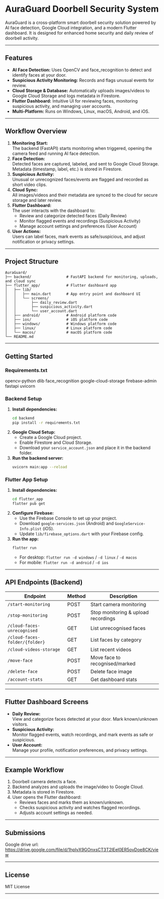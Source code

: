 # AuraGuard Doorbell Security System

AuraGuard is a cross-platform smart doorbell security solution powered by AI face detection, Google Cloud integration, and a modern Flutter dashboard. It is designed for enhanced home security and daily review of doorbell activity.

---

## Features

- **AI Face Detection:** Uses OpenCV and face_recognition to detect and identify faces at your door.
- **Suspicious Activity Monitoring:** Records and flags unusual events for review.
- **Cloud Storage & Database:** Automatically uploads images/videos to Google Cloud Storage and logs metadata in Firestore.
- **Flutter Dashboard:** Intuitive UI for reviewing faces, monitoring suspicious activity, and managing user accounts.
- **Multi-Platform:** Runs on Windows, Linux, macOS, Android, and iOS.

---

## Workflow Overview

1. **Monitoring Start:**  
   The backend (FastAPI) starts monitoring when triggered, opening the camera feed and running AI face detection.
2. **Face Detection:**  
   Detected faces are captured, labeled, and sent to Google Cloud Storage. Metadata (timestamp, label, etc.) is stored in Firestore.
3. **Suspicious Activity:**  
   Unusual or unrecognized faces/events are flagged and recorded as short video clips.
4. **Cloud Sync:**  
   All images/videos and their metadata are synced to the cloud for secure storage and later review.
5. **Flutter Dashboard:**  
   The user interacts with the dashboard to:
   - Review and categorize detected faces (Daily Review)
   - Monitor flagged events and recordings (Suspicious Activity)
   - Manage account settings and preferences (User Account)
6. **User Actions:**  
   Users can label faces, mark events as safe/suspicious, and adjust notification or privacy settings.

---

## Project Structure

```
AuraGuard/
├── backend/                # FastAPI backend for monitoring, uploads, and cloud sync
├── flutter_app/            # Flutter dashboard app
│   ├── lib/
│   │   ├── main.dart       # App entry point and dashboard UI
│   │   └── screens/
│   │       ├── daily_review.dart
│   │       ├── suspicious_activity.dart
│   │       └── user_account.dart
│   ├── android/            # Android platform code
│   ├── ios/                # iOS platform code
│   ├── windows/            # Windows platform code
│   ├── linux/              # Linux platform code
│   └── macos/              # macOS platform code
└── README.md
```

---

## Getting Started

### Requirements.txt

opencv-python
dlib
face_recognition
google-cloud-storage
firebase-admin
fastapi
uvicorn

### Backend Setup

1. **Install dependencies:**
   ```sh
   cd backend
   pip install -r requirements.txt
   ```
2. **Google Cloud Setup:**
   - Create a Google Cloud project.
   - Enable Firestore and Cloud Storage.
   - Download your `service_account.json` and place it in the backend folder.
3. **Run the backend server:**
   ```sh
   uvicorn main:app --reload
   ```

### Flutter App Setup

1. **Install dependencies:**
   ```sh
   cd flutter_app
   flutter pub get
   ```
2. **Configure Firebase:**
   - Use the Firebase Console to set up your project.
   - Download `google-services.json` (Android) and `GoogleService-Info.plist` (iOS).
   - Update `lib/firebase_options.dart` with your Firebase config.
3. **Run the app:**
   ```sh
   flutter run
   ```
   - For desktop: `flutter run -d windows` / `-d linux` / `-d macos`
   - For mobile: `flutter run -d android` / `-d ios`

---

## API Endpoints (Backend)

| Endpoint                       | Method | Description                         |
| ------------------------------ | ------ | ----------------------------------- |
| `/start-monitoring`            | POST   | Start camera monitoring             |
| `/stop-monitoring`             | POST   | Stop monitoring & upload recordings |
| `/cloud-faces-unrecognised`    | GET    | List unrecognised faces             |
| `/cloud-faces-folder/{folder}` | GET    | List faces by category              |
| `/cloud-videos-storage`        | GET    | List recent videos                  |
| `/move-face`                   | POST   | Move face to recognised/marked      |
| `/delete-face`                 | POST   | Delete face image                   |
| `/account-stats`               | GET    | Get dashboard stats                 |

---

## Flutter Dashboard Screens

- **Daily Review:**  
  View and categorize faces detected at your door. Mark known/unknown visitors.
- **Suspicious Activity:**  
  Monitor flagged events, watch recordings, and mark events as safe or suspicious.
- **User Account:**  
  Manage your profile, notification preferences, and privacy settings.

---

## Example Workflow

1. Doorbell camera detects a face.
2. Backend analyzes and uploads the image/video to Google Cloud.
3. Metadata is stored in Firestore.
4. User opens the Flutter dashboard:
   - Reviews faces and marks them as known/unknown.
   - Checks suspicious activity and watches flagged recordings.
   - Adjusts account settings as needed.

---

## Submissions

Google drive url: https://drive.google.com/file/d/1hplvX9GOnxsCT3T2IEel0ER5ovDoe8CK/view

---

## License

MIT License

---
